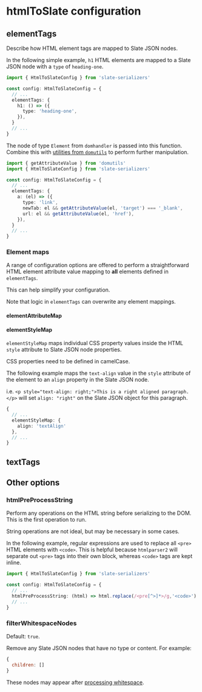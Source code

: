 # htmlToSlate configuration

## elementTags

Describe how HTML element tags are mapped to Slate JSON nodes.

In the following simple example, `h1` HTML elements are mapped to a Slate JSON node with a `type` of `heading-one`.

```ts
import { HtmlToSlateConfig } from 'slate-serializers'

const config: HtmlToSlateConfig = {
  // ...
  elementTags: {
    h1: () => ({
      type: 'heading-one',
    }),
  }
  // ...
}
```

The node of type `Element` from `domhandler` is passed into this function. Combine this with [utilities from `domutils`](https://domutils.js.org/) to perform further manipulation.

```ts
import { getAttributeValue } from 'domutils'
import { HtmlToSlateConfig } from 'slate-serializers'

const config: HtmlToSlateConfig = {
  // ...
  elementTags: {
    a: (el) => ({
      type: 'link',
      newTab: el && getAttributeValue(el, 'target') === '_blank',
      url: el && getAttributeValue(el, 'href'),
    }),
  }
  // ...
}
```

### Element maps

A range of configuration options are offered to perform a straightforward HTML element attribute value mapping to **all** elements defined in `elementTags`.

This can help simplify your configuration.

Note that logic in `elementTags` can overwrite any element mappings.

#### elementAttributeMap

#### elementStyleMap

`elementStyleMap` maps individual CSS property values inside the HTML `style` attribute to Slate JSON node properties.

CSS properties need to be defined in camelCase.

The following example maps the `text-align` value in the `style` attribute of the element to an `align` property in the Slate JSON node.

i.e. `<p style="text-align: right;">This is a right aligned paragraph.</p>` will set `align: "right"` on the Slate JSON object for this paragraph.

```ts
{
  // ...
  elementStyleMap: {
    align: 'textAlign'
  },
  // ...
}
```

## textTags

## Other options

### htmlPreProcessString

Perform any operations on the HTML string before serializing to the DOM. This is the first operation to run.

String operations are not ideal, but may be necessary in some cases.

In the following example, regular expressions are used to replace all `<pre>` HTML elements with `<code>`. This is helpful because `htmlparser2` will separate out `<pre>` tags into their own block, whereas `<code>` tags are kept inline.

```ts
import { HtmlToSlateConfig } from 'slate-serializers'

const config: HtmlToSlateConfig = {
  // ...
  htmlPreProcessString: (html) => html.replace(/<pre[^>]*>/g,'<code>').replace(/<\/pre>/g,'</code>'),
  // ...
}
```

### filterWhitespaceNodes

Default: `true`.

Remove any Slate JSON nodes that have no type or content. For example:

```js
{
  children: []
}
```

These nodes may appear after [processing whitespace](/docs/engineering.md#whitespace).
